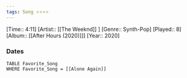 ```yaml
---
tags: Song ⭐⭐⭐⭐ 
---
```

[Time:: 4:11]
[Artist:: [[The Weeknd]] ]
[Genre:: Synth-Pop]
[Played:: 8]
[Album:: [[After Hours (2020)]]]
[Year:: 2020]
### Dates
````dataview
TABLE Favorite_Song
WHERE Favorite_Song = [[Alone Again]]
````